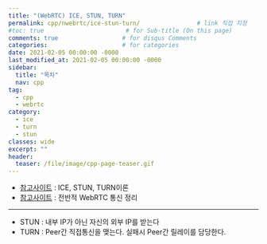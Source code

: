 ```yaml
---
title: "(WebRTC) ICE, STUN, TURN"
permalink: cpp/nwebrtc/ice-stun-turn/                # link 직접 지정
#toc: true                       # for Sub-title (On this page)
comments: true                  # for disqus Comments
categories:                     # for categories
date: 2021-02-05 00:00:00 -0000
last_modified_at: 2021-02-05 00:00:00 -0000
sidebar:
  title: "목차"
  nav: cpp
tag:
  - cpp
  - webrtc
category:
  - ice
  - turn
  - stun
classes: wide
excerpt: ""
header:
  teaser: /file/image/cpp-page-teaser.gif
---
```


* [참고사이트](https://brunch.co.kr/@linecard/156) : ICE, STUN, TURN이론
* [참고사이트](https://www.html5rocks.com/ko/tutorials/webrtc/infrastructure/) : 전반적 WebRTC 통신 정리

---

* STUN : 내부 IP가 아닌 자신의 외부 IP를 받는다
* TURN : Peer간 직접통신을 맺는다. 실패시 Peer간 릴레이를 담당한다.